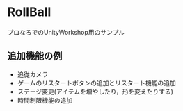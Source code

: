 # RollBall

プロなろでのUnityWorkshop用のサンプル

## 追加機能の例
* 追従カメラ
* ゲームのリスタートボタンの追加とリスタート機能の追加
* ステージ変更(アイテムを増やしたり，形を変えたりする)
* 時間制限機能の追加